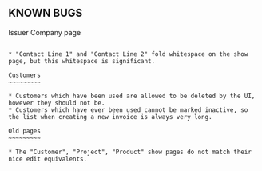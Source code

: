 KNOWN BUGS
----------

Issuer Company page
~~~~~~~~~~~~~~~~~~~

* "Contact Line 1" and "Contact Line 2" fold whitespace on the show page, but this whitespace is significant.

Customers
~~~~~~~~~

* Customers which have been used are allowed to be deleted by the UI, however they should not be.
* Customers which have ever been used cannot be marked inactive, so the list when creating a new invoice is always very long.

Old pages
~~~~~~~~~

* The "Customer", "Project", "Product" show pages do not match their nice edit equivalents.
